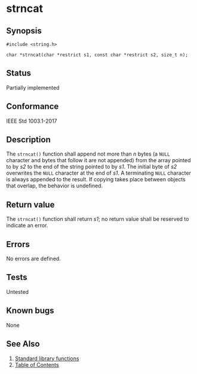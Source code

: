 # strncat

## Synopsis

`#include <string.h>`

`char *strncat(char *restrict s1, const char *restrict s2, size_t n);`

## Status

Partially implemented

## Conformance

IEEE Std 1003.1-2017

## Description

The `strncat()` function shall append not more than _n_ bytes (a `NULL` character and bytes that follow it are not
appended) from the array pointed to by _s2_ to the end of the string pointed to by _s1_. The initial byte of _s2_
overwrites the `NULL` character at the end of _s1_. A terminating `NULL` character is always appended to the result. If
copying takes place between objects that overlap, the behavior is undefined.

## Return value

The `strncat()` function shall return _s1_; no return value shall be reserved to indicate an error.

## Errors

No errors are defined.

## Tests

Untested

## Known bugs

None

## See Also

1. [Standard library functions](../README.md)
2. [Table of Contents](../../../README.md)
